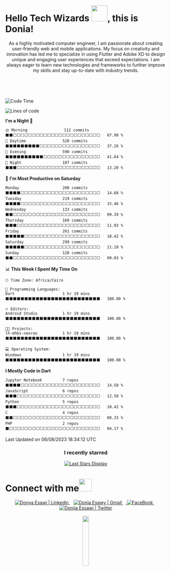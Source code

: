 <div display="inline-block">
<H1>
   Hello Tech Wizards <img src="https://i.pinimg.com/originals/2e/5c/72/2e5c72d2e357c97df0cbd6d63e782989.gif"  height="50">, this is Donia!
</H1>
    
</div>

 <div align="center">As a highly motivated computer engineer, I am passionate about creating user-friendly web and mobile applications. My focus on creativity and innovation has led me to specialize in using Flutter and Adobe XD to design unique and engaging user experiences that exceed expectations. I am always eager to learn new technologies and frameworks to further improve my skills and stay up-to-date with industry trends.</p>
</div>
<br>
<br>
<br>

<!--START_SECTION:waka-->
![Code Time](http://img.shields.io/badge/Code%20Time-168%20hrs%2015%20mins-blue)

![Lines of code](https://img.shields.io/badge/From%20Hello%20World%20I%27ve%20Written-4.7%20million%20lines%20of%20code-blue)

**I'm a Night 🦉** 

```text
🌞 Morning                112 commits         ⬛⬛⬜⬜⬜⬜⬜⬜⬜⬜⬜⬜⬜⬜⬜⬜⬜⬜⬜⬜⬜⬜⬜⬜⬜   07.90 % 
🌆 Daytime                528 commits         ⬛⬛⬛⬛⬛⬛⬛⬛⬛⬜⬜⬜⬜⬜⬜⬜⬜⬜⬜⬜⬜⬜⬜⬜⬜   37.26 % 
🌃 Evening                590 commits         ⬛⬛⬛⬛⬛⬛⬛⬛⬛⬛⬜⬜⬜⬜⬜⬜⬜⬜⬜⬜⬜⬜⬜⬜⬜   41.64 % 
🌙 Night                  187 commits         ⬛⬛⬛⬜⬜⬜⬜⬜⬜⬜⬜⬜⬜⬜⬜⬜⬜⬜⬜⬜⬜⬜⬜⬜⬜   13.20 % 
```
📅 **I'm Most Productive on Saturday** 

```text
Monday                   208 commits         ⬛⬛⬛⬛⬜⬜⬜⬜⬜⬜⬜⬜⬜⬜⬜⬜⬜⬜⬜⬜⬜⬜⬜⬜⬜   14.68 % 
Tuesday                  219 commits         ⬛⬛⬛⬛⬜⬜⬜⬜⬜⬜⬜⬜⬜⬜⬜⬜⬜⬜⬜⬜⬜⬜⬜⬜⬜   15.46 % 
Wednesday                133 commits         ⬛⬛⬜⬜⬜⬜⬜⬜⬜⬜⬜⬜⬜⬜⬜⬜⬜⬜⬜⬜⬜⬜⬜⬜⬜   09.39 % 
Thursday                 169 commits         ⬛⬛⬛⬜⬜⬜⬜⬜⬜⬜⬜⬜⬜⬜⬜⬜⬜⬜⬜⬜⬜⬜⬜⬜⬜   11.93 % 
Friday                   261 commits         ⬛⬛⬛⬛⬛⬜⬜⬜⬜⬜⬜⬜⬜⬜⬜⬜⬜⬜⬜⬜⬜⬜⬜⬜⬜   18.42 % 
Saturday                 299 commits         ⬛⬛⬛⬛⬛⬜⬜⬜⬜⬜⬜⬜⬜⬜⬜⬜⬜⬜⬜⬜⬜⬜⬜⬜⬜   21.10 % 
Sunday                   128 commits         ⬛⬛⬜⬜⬜⬜⬜⬜⬜⬜⬜⬜⬜⬜⬜⬜⬜⬜⬜⬜⬜⬜⬜⬜⬜   09.03 % 
```


📊 **This Week I Spent My Time On** 

```text
🕑︎ Time Zone: Africa/Cairo

💬 Programming Languages: 
Dart                     1 hr 19 mins        ⬛⬛⬛⬛⬛⬛⬛⬛⬛⬛⬛⬛⬛⬛⬛⬛⬛⬛⬛⬛⬛⬛⬛⬛⬛   100.00 % 

🔥 Editors: 
Android Studio           1 hr 19 mins        ⬛⬛⬛⬛⬛⬛⬛⬛⬛⬛⬛⬛⬛⬛⬛⬛⬛⬛⬛⬛⬛⬛⬛⬛⬛   100.00 % 

🐱‍💻 Projects: 
lh-mhbs-neoroo           1 hr 19 mins        ⬛⬛⬛⬛⬛⬛⬛⬛⬛⬛⬛⬛⬛⬛⬛⬛⬛⬛⬛⬛⬛⬛⬛⬛⬛   100.00 % 

💻 Operating System: 
Windows                  1 hr 19 mins        ⬛⬛⬛⬛⬛⬛⬛⬛⬛⬛⬛⬛⬛⬛⬛⬛⬛⬛⬛⬛⬛⬛⬛⬛⬛   100.00 % 
```

**I Mostly Code in Dart** 

```text
Jupyter Notebook         7 repos             ⬛⬛⬛⬛⬜⬜⬜⬜⬜⬜⬜⬜⬜⬜⬜⬜⬜⬜⬜⬜⬜⬜⬜⬜⬜   14.58 % 
JavaScript               6 repos             ⬛⬛⬛⬜⬜⬜⬜⬜⬜⬜⬜⬜⬜⬜⬜⬜⬜⬜⬜⬜⬜⬜⬜⬜⬜   12.50 % 
Python                   5 repos             ⬛⬛⬛⬜⬜⬜⬜⬜⬜⬜⬜⬜⬜⬜⬜⬜⬜⬜⬜⬜⬜⬜⬜⬜⬜   10.42 % 
C                        4 repos             ⬛⬛⬜⬜⬜⬜⬜⬜⬜⬜⬜⬜⬜⬜⬜⬜⬜⬜⬜⬜⬜⬜⬜⬜⬜   08.33 % 
PHP                      2 repos             ⬛⬜⬜⬜⬜⬜⬜⬜⬜⬜⬜⬜⬜⬜⬜⬜⬜⬜⬜⬜⬜⬜⬜⬜⬜   04.17 % 
```




 Last Updated on 06/08/2023 18:34:12 UTC
<!--END_SECTION:waka-->



<!--  Acknowledgement: https://github.com/anuraghazra/github-readme-stats -->

<div align="center">
    
<H3>
    I recently starred
</H3>

[![Last Stars Display](https://badges.pufler.dev/last-stars/DoniaEsawi?count=6&padding=15&perRow=3)](https://badges.pufler.dev)

 </div>

# Connect with me<img src="https://raw.githubusercontent.com/alexnaiman/alexnaiman/master/resources/bongocat.gif" height="40px">

<div align="center">
  <a href="https://www.linkedin.com/in/donya-esawi-858719191/">
    <img  alt="Donya Esawi | Linkedin" src="https://img.shields.io/badge/linkedin%20-%230077B5.svg?&style=for-the-badge&logo=linkedin&logoColor=white" />
  </a>&nbsp;&nbsp;
  <a href="mailto:donya.esawi@gmail.com">
    <img  alt="Donia Esawy | Gmail"  src="https://img.shields.io/badge/Gmail-D14836?style=for-the-badge&logo=gmail&logoColor=white" />
  </a>&nbsp;&nbsp;<a href="https://www.facebook.com/donya.abdelfattah">
   <img  alt="FaceBook" src="https://img.shields.io/badge/Facebook-1877F2?style=for-the-badge&logo=facebook&logoColor=white"/> 
   </a>&nbsp;&nbsp;<a href="https://twitter.com/DoniiaEssawi">
    <img alt="Doniia Essawi | Twitter" src="https://img.shields.io/badge/twitter%20-%231DA1F2.svg?&style=for-the-badge&logo=Twitter&logoColor=white" />
  </a>
</div>
</br>
<div align="center">
  <img src="https://media.giphy.com/media/jpVnC65DmYeyRL4LHS/giphy.gif" width="20%">
</div>


    


